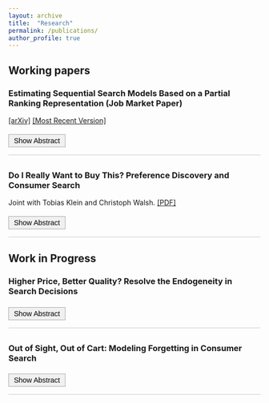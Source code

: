 ```yaml
---
layout: archive
title:  "Research"
permalink: /publications/
author_profile: true
---
```



## Working papers

<div class="paper">
  <h3><strong>Estimating Sequential Search Models Based on a Partial Ranking Representation </strong> (Job Market Paper) </h3>
  <p><a href="https://arxiv.org/abs/2501.07514" target="_blank">[arXiv]</a> <a href="https://www.dropbox.com/scl/fi/1fusn7428ic8kp92cle4b/Partial_Ranking.pdf?rlkey=k9yj6yoztjrdgql0i3q02vo1r&st=al70cchc&dl=0&raw=1" target="_blank">[Most Recent Version]</a></p>
  <button onclick="toggleAbstract(this)">Show Abstract</button>
  <div class="abstract" style="display:none; margin-top:10px;">
    <p>The rapid growth of online shopping has made consumer search data increasingly available, offering new opportunities for empirical study. Sequential search models provide a structured framework for analyzing such data, but empirically estimating them is often technically challenging. In particular, existing methods rely on step-by-step optimal strategies, which depend on unobserved search outcomes and lead to complicated likelihood functions that are difficult to estimate. This paper proposes a new approach by showing that the optimal decision-making in a broad class of sequential search models can be equivalently represented as a partial ranking over all actions available during the search process. This ranking-based representation avoids complications from unobservables and enables more tractable analysis. Building on this insight, we derive a decomposable likelihood function, clarify identification arguments, and provide an improved GHK-style estimator that is both simple to implement and robust in performance. We further extend the method to accommodate empirical settings with incomplete search data and enriched models incorporating additional actions, such as product discovery. Our approach offers a novel perspective on sequential search and provides a practical toolkit for practitioners working with search data.</p>
    <p><strong>Selected presentations:</strong> SEG Tilburg； EEA 2025 (Bordeaux, scheduled)</p>
  </div>
</div>

<div class="paper">
  <h3><strong>Do I Really Want to Buy This? Preference Discovery and Consumer Search</strong></h3>
  <p>Joint with Tobias Klein and Christoph Walsh. <a href="https://www.dropbox.com/scl/fi/otgsnm4pnp4o7fch87wbr/Preference_Discovery.pdf?rlkey=fu5pjctjg25bvrdnclejxhuj1&st=89bodxpp&dl=0&raw=1" target="_blank">[PDF]</a></p>
  <button onclick="toggleAbstract(this)">Show Abstract</button>
  <div class="abstract" style="display:none; margin-top:10px;">
    <p>One of the most invoked assumptions in economics is that consumers know their preferences when making choices. Although theories and experiments in psychology and behavioral economics suggest that this may be unrealistic, there is relatively little evidence from the field on this question. In this paper, we use detailed clickstream data from a large Central Asian online platform to study the extent to which consumers learn about their preferences while searching for a smartphone. To quantify the speed at which this takes place and account for other factors, most notably that consumers obtain additional product information when they inspect product pages, we estimate a rich search model in which consumers learn about their willingness to pay each time they visit the checkout page. Consumers initially underestimate their price sensitivity and update it along the way. Taking this into account shows that consumers are more price sensitive than a standard search model would predict, and an intervention that prompts consumers to end their search early can lead to potential welfare loss.</p>
    <p><strong>Selected presentations:</strong> SEG Tilburg; Tilburg-Rotterdam WDM 2024; EMAC Doctoral Colloquium 2025 (Madrid); ISMS 2025 (Washington DC); 14th Consumer Search and Switching Cost Workshop (Hong Kong); AMA Summer Conference (Chicago, scheduled).</p>
  </div>
</div>

## Work in Progress

<div class="paper">
  <h3><strong>Higher Price, Better Quality? Resolve the Endogeneity in Search Decisions</strong></h3>
  <button onclick="toggleAbstract(this)">Show Abstract</button>
  <div class="abstract" style="display:none; margin-top:10px;">
    <p>Consumers typically search before making a purchase to resolve product uncertainty under imperfect information. A key factor driving their search decisions is their private evaluation of the product. However, this evaluation often exhibits an endogenous relationship with price, as consumers tend to associate higher prices with better quality. This creates endogeneity between search decisions and product prices beyond the consumer's price sensitivity in purchase. I developed a novel econometric method demonstrating how using instrumental variables can address this endogeneity, enabling accurate estimation of consumers' preferences in purchase.</p>
  </div>
</div>

<div class="paper">
  <h3><strong>Out of Sight, Out of Cart: Modeling Forgetting in Consumer Search</strong></h3>
  <button onclick="toggleAbstract(this)">Show Abstract</button>
  <div class="abstract" style="display:none; margin-top:10px;">
    <p>Online consumers often obtain a large volume of information rapidly through search prior to making a purchase. However, this information may not be fully retained, leading consumers to forget previously searched product details and potentially make suboptimal purchase decisions. This paper develops a simple structural model that characterizes the sequential search and purchase behavior of a myopic consumer who experiences memory decay with respect to previously acquired information. Using a dataset of consumer clickstreams, the model is empirically estimated to recover the rate of memory decay and the extent to which repeated visits reinforce memory. Based on these estimates, the paper quantifies the resulting welfare loss faced by consumers.</p>
  </div>
</div>

<script>
function toggleAbstract(button) {
  var abstractDiv = button.nextElementSibling;
  if (abstractDiv.style.display === "none") {
    abstractDiv.style.display = "block";
    button.textContent = "Hide Abstract";
  } else {
    abstractDiv.style.display = "none";
    button.textContent = "Show Abstract";
  }
}
</script>

<style>
.paper {
  margin-bottom: 30px;
  padding-bottom: 15px;
  border-bottom: 1px solid #ccc;
}
button {
  margin-top: 5px;
  padding: 4px 10px;
  font-size: 0.9rem;
  cursor: pointer;
  background-color: #f0f0f0;
  border: 1px solid #aaa;
}
button:hover {
  background-color: #e0e0e0;
}
</style>
